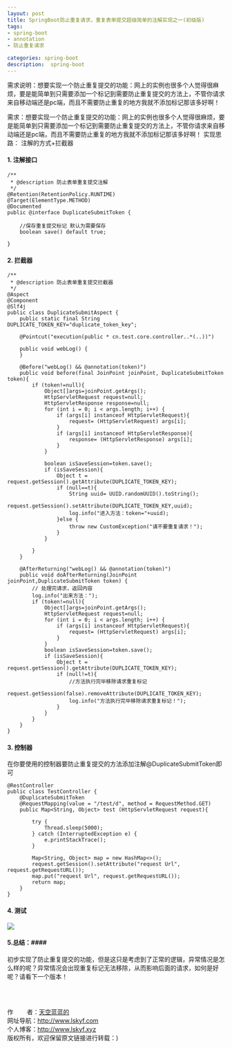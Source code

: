 ```yaml
---
layout: post
title: SpringBoot防止重复请求，重复表单提交超级简单的注解实现之一(初级版)
tags:
- spring-boot 
- annotation
- 防止重复请求

categories: spring-boot 
description:  spring-boot 
---
```

需求说明：想要实现一个防止重复提交的功能：网上的实例也很多个人觉得很麻烦，要是能简单到只需要添加一个标记到需要防止重复提交的方法上，不管你请求来自移动端还是pc端，而且不需要防止重复的地方我就不添加标记那该多好啊！
<!-- more -->


需求：想要实现一个防止重复提交的功能：网上的实例也很多个人觉得很麻烦，要是能简单到只需要添加一个标记到需要防止重复提交的方法上，不管你请求来自移动端还是pc端，而且不需要防止重复的地方我就不添加标记那该多好啊！
实现思路：
注解的方式+拦截器
#### 1. 注解接口 #### 
```
/**
 * @description 防止表单重复提交注解
 */
@Retention(RetentionPolicy.RUNTIME)
@Target(ElementType.METHOD)
@Documented
public @interface DuplicateSubmitToken {

    //保存重复提交标记 默认为需要保存
    boolean save() default true;

}
```

#### 2. 拦截器 #### 

```
/**
 * @description 防止表单重复提交拦截器
 */
@Aspect
@Component
@Slf4j
public class DuplicateSubmitAspect {
    public static final String  DUPLICATE_TOKEN_KEY="duplicate_token_key";

    @Pointcut("execution(public * cn.test.core.controller..*(..))")

    public void webLog() {
    }

    @Before("webLog() && @annotation(token)")
    public void before(final JoinPoint joinPoint, DuplicateSubmitToken token){
        if (token!=null){
            Object[]args=joinPoint.getArgs();
            HttpServletRequest request=null;
            HttpServletResponse response=null;
            for (int i = 0; i < args.length; i++) {
                if (args[i] instanceof HttpServletRequest){
                    request= (HttpServletRequest) args[i];
                }
                if (args[i] instanceof HttpServletResponse){
                    response= (HttpServletResponse) args[i];
                }
            }

            boolean isSaveSession=token.save();
            if (isSaveSession){
                Object t = request.getSession().getAttribute(DUPLICATE_TOKEN_KEY);
                if (null==t){
                    String uuid= UUID.randomUUID().toString();
                    request.getSession().setAttribute(DUPLICATE_TOKEN_KEY,uuid);
                    log.info("进入方法：token="+uuid);
                }else {
                    throw new CustomException("请不要重复请求！");
                }
            }

        }
    }

    @AfterReturning("webLog() && @annotation(token)")
    public void doAfterReturning(JoinPoint joinPoint,DuplicateSubmitToken token) {
        // 处理完请求，返回内容
        log.info("出来方法：");
        if (token!=null){
            Object[]args=joinPoint.getArgs();
            HttpServletRequest request=null;
            for (int i = 0; i < args.length; i++) {
                if (args[i] instanceof HttpServletRequest){
                    request= (HttpServletRequest) args[i];
                }
            }
            boolean isSaveSession=token.save();
            if (isSaveSession){
                Object t = request.getSession().getAttribute(DUPLICATE_TOKEN_KEY);
                if (null!=t){
                    //方法执行完毕移除请求重复标记
                    request.getSession(false).removeAttribute(DUPLICATE_TOKEN_KEY);
                    log.info("方法执行完毕移除请求重复标记！");
                }
            }
        }
    }
}
```

#### 3. 控制器 #### 
在你要使用的控制器要防止重复提交的方法添加注解@DuplicateSubmitToken即可

```
@RestController
public class TestController {
    @DuplicateSubmitToken
    @RequestMapping(value = "/test/d", method = RequestMethod.GET)
    public Map<String, Object> test (HttpServletRequest request){

        try {
            Thread.sleep(5000);
        } catch (InterruptedException e) {
            e.printStackTrace();
        }

        Map<String, Object> map = new HashMap<>();
        request.getSession().setAttribute("request Url", request.getRequestURL());
        map.put("request Url", request.getRequestURL());
        return map;
    }
}
```

#### 4. 测试 #### 

<img src="{{ site.assets }}/images/2018-05-31/2018053111194299.png"/>


#### 5.总结：#### 

初步实现了防止重复提交的功能，但是这只是考虑到了正常的逻辑，异常情况是怎么样的呢？异常情况会出现重复标记无法移除，从而影响后面的请求，如何是好呢？请看下一个版本！

<br/>
<br/>

作&nbsp;&nbsp;&nbsp;&nbsp;&nbsp;&nbsp;&nbsp;&nbsp;者：<a href="#">天空蓝蓝的</a> <br>
网址导航：<a href="http://www.lskyf.com" target="_blank">http://www.lskyf.com</a> <br>
个人博客：<a href="http://www.lskyf.xyz" target="_blank">http://www.lskyf.xyz</a> <br>
版权所有，欢迎保留原文链接进行转载：) <br>
